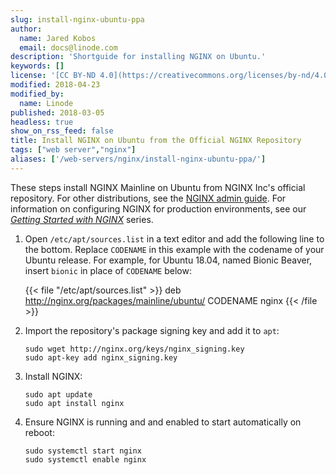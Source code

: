 ```yaml
---
slug: install-nginx-ubuntu-ppa
author:
  name: Jared Kobos
  email: docs@linode.com
description: 'Shortguide for installing NGINX on Ubuntu.'
keywords: []
license: '[CC BY-ND 4.0](https://creativecommons.org/licenses/by-nd/4.0)'
modified: 2018-04-23
modified_by:
  name: Linode
published: 2018-03-05
headless: true
show_on_rss_feed: false
title: Install NGINX on Ubuntu from the Official NGINX Repository
tags: ["web server","nginx"]
aliases: ['/web-servers/nginx/install-nginx-ubuntu-ppa/']
---
```


These steps install NGINX Mainline on Ubuntu from NGINX Inc's official repository. For other distributions, see the [NGINX admin guide](https://docs.nginx.com/nginx/admin-guide/installing-nginx/installing-nginx-open-source/#installing-a-prebuilt-package). For information on configuring NGINX for production environments, see our *[Getting Started with NGINX](/docs/web-servers/nginx/nginx-installation-and-basic-setup/)* series.

1.  Open `/etc/apt/sources.list` in a text editor and add the following line to the bottom. Replace `CODENAME` in this example with the codename of your Ubuntu release. For example, for Ubuntu 18.04, named Bionic Beaver, insert `bionic` in place of `CODENAME` below:

    {{< file "/etc/apt/sources.list" >}}
deb http://nginx.org/packages/mainline/ubuntu/ CODENAME nginx
{{< /file >}}

2.  Import the repository's package signing key and add it to `apt`:

        sudo wget http://nginx.org/keys/nginx_signing.key
        sudo apt-key add nginx_signing.key

3.  Install NGINX:

        sudo apt update
        sudo apt install nginx

4.  Ensure NGINX is running and and enabled to start automatically on reboot:

        sudo systemctl start nginx
        sudo systemctl enable nginx
